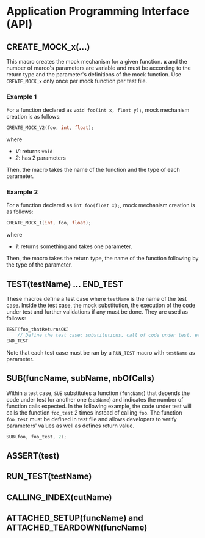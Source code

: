 # Application Programming Interface (API)

## CREATE_MOCK_x(...)

This macro creates the mock mechanism for a given function. **x** and the number of marco's parameters are variable and must be according to the return type and the parameter's definitions of the mock function. Use ``CREATE_MOCK_x`` only once per mock function per test file.

### Example 1

For a function declared as ``void foo(int x, float y);``, mock mechanism creation is as follows:
``` C
CREATE_MOCK_V2(foo, int, float);
```
where
* *V*: returns ``void``
* *2*: has 2 parameters

Then, the macro takes the name of the function and the type of each parameter.  

### Example 2

For a function declared as ``int foo(float x);``, mock mechanism creation is as follows:
``` C
CREATE_MOCK_1(int, foo, float);
```
where
* *1*: returns something and takes one parameter.

Then, the macro takes the return type, the name of the function following by the type of the parameter.

## TEST(testName) ... END_TEST

These macros define a test case where ``testName`` is the name of the test case. Inside the test case, the mock substitution, the execution of the code under test and further validations if any must be done. They are used as follows:

``` C
TEST(foo_thatReturnsOK)
    // Define the test case: substitutions, call of code under test, etc.
END_TEST
```

Note that each test case must be ran by a ``RUN_TEST`` macro with ``testName`` as parameter.

## SUB(funcName, subName, nbOfCalls)

Within a test case, ``SUB`` substitutes a function (``funcName``) that depends the code under test for another one (``subName``) and indicates the number of function calls expected. In the following example, the code under test will calls the function ``foo_test`` 2 times instead of calling ``foo``. The function ``foo_test`` must be defined in test file and allows developers to verify parameters' values as well as defines return value.

``` C
SUB(foo, foo_test, 2);
```

## ASSERT(test)

## RUN_TEST(testName)

## CALLING_INDEX(cutName)

## ATTACHED_SETUP(funcName) and ATTACHED_TEARDOWN(funcName)
